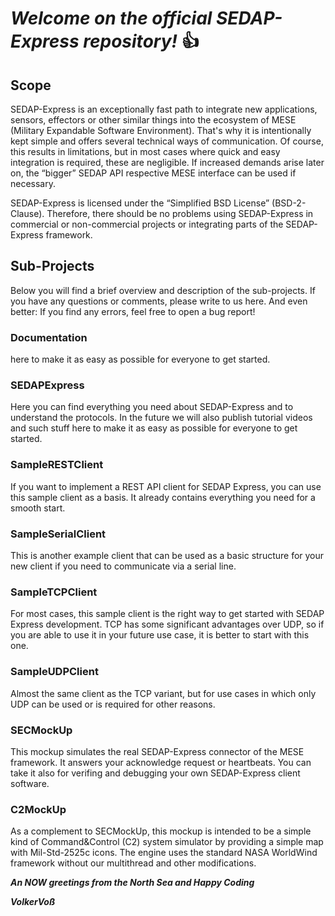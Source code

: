 # *Welcome on the official SEDAP-Express repository!* :+1:

 
## Scope

SEDAP-Express is an exceptionally fast path to integrate new applications, sensors, effectors or other similar things into the ecosystem of MESE (Military Expandable Software Environment). That's why it is intentionally kept simple and offers several technical ways of communication. Of course, this results in limitations, but in most cases where quick and easy integration is required, these are negligible. If increased demands arise later on, the “bigger” SEDAP API respective MESE interface can be used if necessary.

SEDAP-Express is licensed under the “Simplified BSD License” (BSD-2-Clause). Therefore, there should be no problems using SEDAP-Express in commercial or non-commercial projects or integrating parts of the SEDAP-Express framework.


## Sub-Projects

Below you will find a brief overview and description of the sub-projects. If you have any questions or comments, please write to us here. And even better: If you find any errors, feel free to open a bug report!


### Documentation 
here to make it as easy as possible for everyone to get started.


### SEDAPExpress

Here you can find everything you need about SEDAP-Express and to understand the protocols. In the future we will also publish tutorial videos and such stuff here to make it as easy as possible for everyone to get started.

### SampleRESTClient
If you want to implement a REST API client for SEDAP Express, you can use this sample client as a basis. It already contains everything you need for a smooth start.

### SampleSerialClient
This is another example client that can be used as a basic structure for your new client if you need to communicate via a serial line.

### SampleTCPClient
For most cases, this sample client is the right way to get started with SEDAP Express development. TCP has some significant advantages over UDP, so if you are able to use it in your future use case, it is better to start with this one.

### SampleUDPClient
Almost the same client as the TCP variant, but for use cases in which only UDP can be used or is required for other reasons.

### SECMockUp
This mockup simulates the real SEDAP-Express connector of the MESE framework. It answers your acknowledge request or heartbeats. You can take it also for verifing and debugging your own SEDAP-Express client software.

### C2MockUp
As a complement to SECMockUp, this mockup is intended to be a simple kind of Command&Control (C2) system simulator by providing a simple map with Mil-Std-2525c icons. The engine uses the standard NASA WorldWind framework without our multithread and other modifications.




***An NOW greetings from the North Sea and Happy Coding***

***VolkerVoß***
